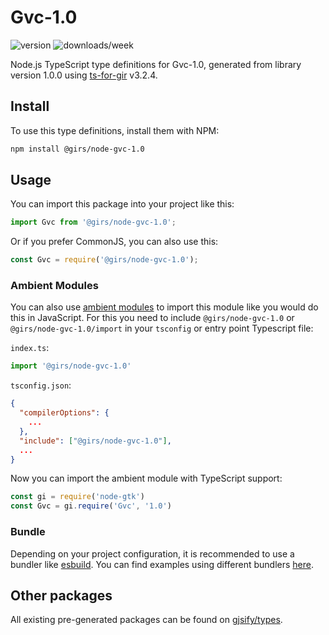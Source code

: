 
# Gvc-1.0

![version](https://img.shields.io/npm/v/@girs/node-gvc-1.0)
![downloads/week](https://img.shields.io/npm/dw/@girs/node-gvc-1.0)


Node.js TypeScript type definitions for Gvc-1.0, generated from library version 1.0.0 using [ts-for-gir](https://github.com/gjsify/ts-for-gir) v3.2.4.


## Install

To use this type definitions, install them with NPM:
```bash
npm install @girs/node-gvc-1.0
```

## Usage

You can import this package into your project like this:
```ts
import Gvc from '@girs/node-gvc-1.0';
```

Or if you prefer CommonJS, you can also use this:
```ts
const Gvc = require('@girs/node-gvc-1.0');
```

### Ambient Modules

You can also use [ambient modules](https://github.com/gjsify/ts-for-gir/tree/main/packages/cli#ambient-modules) to import this module like you would do this in JavaScript.
For this you need to include `@girs/node-gvc-1.0` or `@girs/node-gvc-1.0/import` in your `tsconfig` or entry point Typescript file:

`index.ts`:
```ts
import '@girs/node-gvc-1.0'
```

`tsconfig.json`:
```json
{
  "compilerOptions": {
    ...
  },
  "include": ["@girs/node-gvc-1.0"],
  ...
}
```

Now you can import the ambient module with TypeScript support: 

```ts
const gi = require('node-gtk')
const Gvc = gi.require('Gvc', '1.0')
```


### Bundle

Depending on your project configuration, it is recommended to use a bundler like [esbuild](https://esbuild.github.io/). You can find examples using different bundlers [here](https://github.com/gjsify/ts-for-gir/tree/main/examples).

## Other packages

All existing pre-generated packages can be found on [gjsify/types](https://github.com/gjsify/types).

